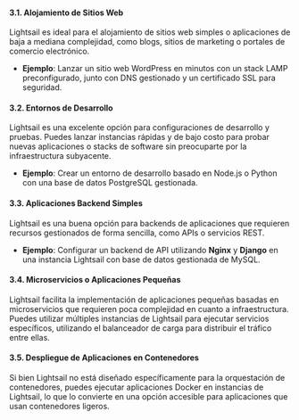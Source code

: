 #### 3.1. **Alojamiento de Sitios Web**

Lightsail es ideal para el alojamiento de sitios web simples o aplicaciones de baja a mediana complejidad, como blogs, sitios de marketing o portales de comercio electrónico.

- **Ejemplo**: Lanzar un sitio web WordPress en minutos con un stack LAMP preconfigurado, junto con DNS gestionado y un certificado SSL para seguridad.

#### 3.2. **Entornos de Desarrollo**

Lightsail es una excelente opción para configuraciones de desarrollo y pruebas. Puedes lanzar instancias rápidas y de bajo costo para probar nuevas aplicaciones o stacks de software sin preocuparte por la infraestructura subyacente.

- **Ejemplo**: Crear un entorno de desarrollo basado en Node.js o Python con una base de datos PostgreSQL gestionada.

#### 3.3. **Aplicaciones Backend Simples**

Lightsail es una buena opción para backends de aplicaciones que requieren recursos gestionados de forma sencilla, como APIs o servicios REST.

- **Ejemplo**: Configurar un backend de API utilizando **Nginx** y **Django** en una instancia Lightsail con base de datos gestionada de MySQL.

#### 3.4. **Microservicios o Aplicaciones Pequeñas**

Lightsail facilita la implementación de aplicaciones pequeñas basadas en microservicios que requieren poca complejidad en cuanto a infraestructura. Puedes utilizar múltiples instancias de Lightsail para ejecutar servicios específicos, utilizando el balanceador de carga para distribuir el tráfico entre ellas.

#### 3.5. **Despliegue de Aplicaciones en Contenedores**

Si bien Lightsail no está diseñado específicamente para la orquestación de contenedores, puedes ejecutar aplicaciones Docker en instancias de Lightsail, lo que lo convierte en una opción accesible para aplicaciones que usan contenedores ligeros.